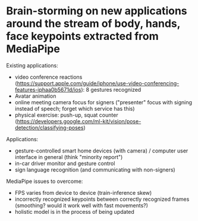 # Brain-storming on new applications around the stream of body, hands, face keypoints extracted from MediaPipe

Existing applications:
- video conference reactions (https://support.apple.com/guide/iphone/use-video-conferencing-features-iphaa0b5671d/ios): 8 gestures recognized
- Avatar animation
- online meeting camera focus for signers ("presenter" focus with signing instead of speech; forget which service has this)
- physical exercise: push-up, squat counter (https://developers.google.com/ml-kit/vision/pose-detection/classifying-poses)

Applications:
- gesture-controlled smart home devices (with camera) / computer user interface in general (think "minority report")
- in-car driver monitor and gesture control
- sign language recognition (and communicating with non-signers)


MediaPipe issues to overcome:
- FPS varies from device to device (train-inference skew)
- incorrectly recognized keypoints between correctly recognized frames (smoothing? would it work well with fast movements?)
- holistic model is in the process of being updated
